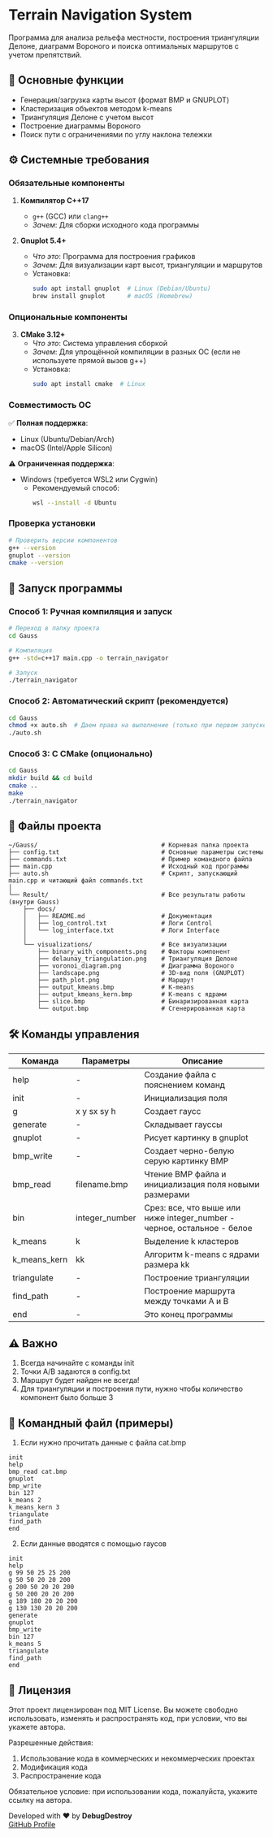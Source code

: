 # Terrain Navigation System

Программа для анализа рельефа местности, построения триангуляции Делоне, диаграмм Вороного и поиска оптимальных маршрутов с учетом препятствий.

## 📌 Основные функции
- Генерация/загрузка карты высот (формат BMP и GNUPLOT)
- Кластеризация объектов методом k-means
- Триангуляция Делоне с учетом высот
- Построение диаграммы Вороного
- Поиск пути с ограничениями по углу наклона тележки
  

## ⚙️ Системные требования

### Обязательные компоненты
1. **Компилятор C++17**  
   - `g++` (GCC) или `clang++`  
   - *Зачем*: Для сборки исходного кода программы

2. **Gnuplot 5.4+**  
   - *Что это*: Программа для построения графиков  
   - *Зачем*: Для визуализации карт высот, триангуляции и маршрутов  
   - Установка:  
     ```bash
     sudo apt install gnuplot  # Linux (Debian/Ubuntu)
     brew install gnuplot      # macOS (Homebrew)
     ```

### Опциональные компоненты
3. **CMake 3.12+**  
   - *Что это*: Система управления сборкой  
   - *Зачем*: Для упрощённой компиляции в разных ОС (если не используете прямой вызов g++)  
   - Установка:  
     ```bash
     sudo apt install cmake  # Linux
     ```

### Совместимость ОС
✅ **Полная поддержка**:  
- Linux (Ubuntu/Debian/Arch)  
- macOS (Intel/Apple Silicon)  

⚠️ **Ограниченная поддержка**:  
- Windows (требуется WSL2 или Cygwin)  
  - Рекомендуемый способ:  
    ```bash
    wsl --install -d Ubuntu
    ```

### Проверка установки
```bash
# Проверить версии компонентов
g++ --version
gnuplot --version
cmake --version
```

## 🚀 Запуск программы

### Способ 1: Ручная компиляция и запуск
```bash
# Переход в папку проекта
cd Gauss

# Компиляция
g++ -std=c++17 main.cpp -o terrain_navigator

# Запуск 
./terrain_navigator
```

### Способ 2: Автоматический скрипт (рекомендуется)
```bash
cd Gauss
chmod +x auto.sh  # Даем права на выполнение (только при первом запуске)
./auto.sh
```

### Способ 3: С CMake (опционально)
```bash
cd Gauss
mkdir build && cd build
cmake ..
make
./terrain_navigator
```

## 📂 Файлы проекта
```
~/Gauss/                                  # Корневая папка проекта
├── config.txt                            # Основные параметры системы
├── commands.txt                          # Пример командного файла
├── main.cpp                              # Исходный код программы
├── auto.sh                               # Скрипт, запускающий main.cpp и читающий файл commands.txt
│
└── Result/                               # Все результаты работы (внутри Gauss)
    ├── docs/
    │   ├── README.md                     # Документация
    │   ├── log_control.txt               # Логи Control
    │   └── log_interface.txt             # Логи Interface
    │
    └── visualizations/                   # Все визуализации
        ├── binary_with_components.png    # Факторы компонент
        ├── delaunay_triangulation.png    # Триангуляция Делоне
        ├── voronoi_diagram.png           # Диаграмма Вороного
        ├── landscape.png                 # 3D-вид поля (GNUPLOT)
        ├── path_plot.png                 # Маршрут
        ├── output_kmeans.bmp             # K-means
        ├── output_kmeans_kern.bmp        # K-means с ядрами
        ├── slice.bmp                     # Бинаризированная карта
        └── output.bmp                    # Сгенерированная карта
```


## 🛠 Команды управления

| Команда            | Параметры              | Описание                                                                |
|--------------------|------------------------|-------------------------------------------------------------------------|
| help               | -                      | Создание файла с пояснением команд                                      |
| init               | -                      | Инициализация поля                                                      |
| g                  | x y sx sy h            | Создает гаусс                                                           |
| generate           | -                      | Складывает гауссы                                                       |
| gnuplot            | -                      | Рисует картинку в gnuplot                                               |
| bmp_write          | -                      | Создает черно-белую серую картинку BMP                                  |
| bmp_read           | filename.bmp           | Чтение BMP файла и инициализация поля новыми размерами                  |
| bin                | integer_number         | Срез: все, что выше или ниже integer_number - черное, остальное - белое |
| k_means            | k                      | Выделение k кластеров                                                   |
| k_means_kern       | kk                     | Алгоритм k-means с ядрами размера kk                                    |
| triangulate        | -                      | Построение триангуляции                                                 |
| find_path          | -                      | Построение маршрута между точками A и B                                 |
| end                | -                      | Это конец программы                                                     | 


## ⚠️ Важно
1. Всегда начинайте с команды init
2. Точки A/B задаются в config.txt
3. Маршрут будет найден не всегда!
4. Для триангуляции и построения пути, нужно чтобы количество компонент было больше 3


## 📜 Командный файл (примеры)
1) Если нужно прочитать данные с файла cat.bmp
```
init
help
bmp_read cat.bmp
gnuplot
bmp_write
bin 127
k_means 2
k_means_kern 3
triangulate
find_path
end
```
2) Если данные вводятся с помощью гаусов
```
init
help
g 99 50 25 25 200
g 50 50 20 20 200
g 200 50 20 20 200
g 50 200 20 20 200
g 189 180 20 20 200
g 130 130 20 20 200
generate
gnuplot
bmp_write
bin 127
k_means 5
triangulate
find_path
end
```

## 📄 Лицензия
Этот проект лицензирован под MIT License. Вы можете свободно использовать, изменять и распространять код, при условии, что вы укажете автора.

Разрешенные действия:

   1. Использование кода в коммерческих и некоммерческих проектах
   2. Модификация кода
   3. Распространение кода

Обязательное условие: при использовании кода, пожалуйста, укажите ссылку на автора.

Developed with ❤️ by **DebugDestroy**  
[GitHub Profile](https://github.com/DebugDestroy)

